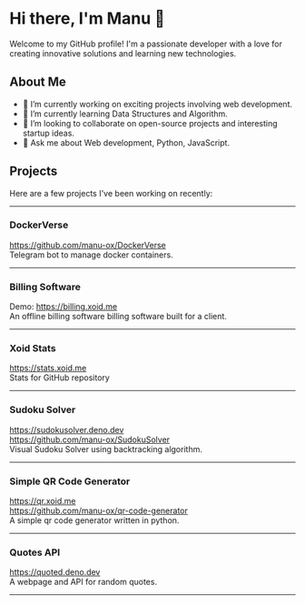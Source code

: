 # Hi there, I'm Manu 👋

Welcome to my GitHub profile! I'm a passionate developer with a love for creating innovative solutions and learning new technologies.

## About Me

- 🔭 I’m currently working on exciting projects involving web development.
- 🌱 I’m currently learning Data Structures and Algorithm.
- 👯 I’m looking to collaborate on open-source projects and interesting startup ideas.
- 💬 Ask me about Web development, Python, JavaScript.

## Projects

Here are a few projects I've been working on recently:

---

### DockerVerse
https://github.com/manu-ox/DockerVerse  
Telegram bot to manage docker containers.

---

### Billing Software
Demo: https://billing.xoid.me  
An offline billing software billing software built for a client.

---

### Xoid Stats
https://stats.xoid.me  
Stats for GitHub repository

---

### Sudoku Solver
https://sudokusolver.deno.dev  
https://github.com/manu-ox/SudokuSolver  
Visual Sudoku Solver using backtracking algorithm.

---

### Simple QR Code Generator
https://qr.xoid.me  
https://github.com/manu-ox/qr-code-generator  
A simple qr code generator written in python.

---

### Quotes API
https://quoted.deno.dev  
A webpage and API for random quotes.

---

